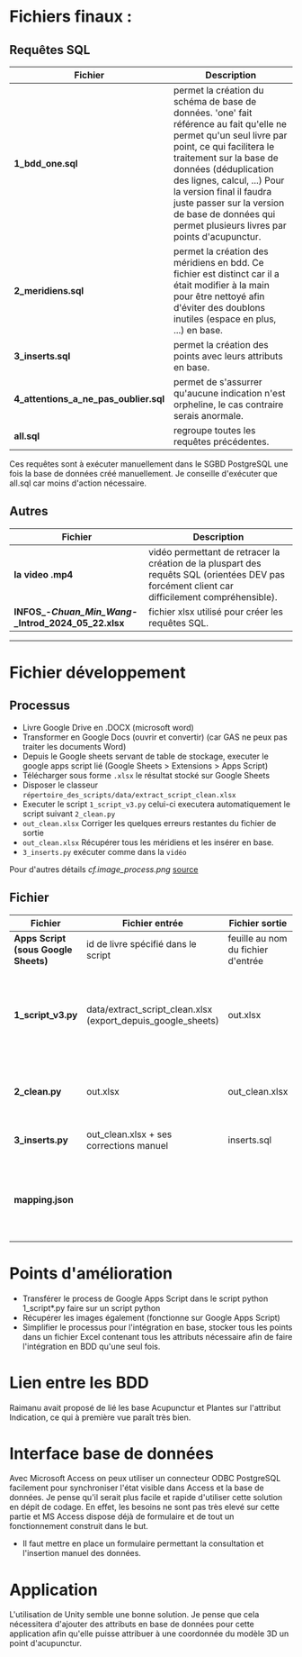 # Fichiers finaux :
## Requêtes SQL
| Fichier | Description |
|---------|-------------|
|**1_bdd_one.sql** | permet la création du schéma de base de données. 'one' fait référence au fait qu'elle ne permet qu'un seul livre par point, ce qui facilitera le traitement sur la base de données (déduplication des lignes, calcul, ...) Pour la version final il faudra juste passer sur la version de base de données qui permet plusieurs livres par points d'acupunctur. 
|**2_meridiens.sql** | permet la création des méridiens en bdd. Ce fichier est distinct car il a était modifier à la main pour être nettoyé afin d'éviter des doublons inutiles (espace en plus, ...) en base.
|**3_inserts.sql** | permet la création des points avec leurs attributs en base.
|**4_attentions_a_ne_pas_oublier.sql** | permet de s'assurrer qu'aucune indication n'est orpheline, le cas contraire serais anormale.
|**all.sql** | regroupe toutes les requêtes précédentes.

Ces requêtes sont à exécuter manuellement dans le SGBD PostgreSQL une fois la base de données créé manuellement. Je conseille d'exécuter que all.sql car moins d'action nécessaire.

## Autres
| Fichier | Description |
|---------|-------------|
|**la video .mp4** | vidéo permettant de retracer la création de la pluspart des requêts SQL (orientées DEV pas forcément client car difficilement compréhensible). 
|**INFOS_-_Chuan_Min_Wang_-_Introd_2024_05_22.xlsx** | fichier xlsx utilisé pour créer les requêtes SQL. 

---
# Fichier développement
## Processus
- Livre Google Drive en .DOCX (microsoft word)
- Transformer en Google Docs (ouvrir et convertir) (car GAS ne peux pas traiter les documents Word)
- Depuis le Google sheets servant de table de stockage, executer le google apps script lié (Google Sheets > Extensions > Apps Script)
- Télécharger sous forme `.xlsx` le résultat stocké sur Google Sheets
- Disposer le classeur `répertoire_des_scripts/data/extract_script_clean.xlsx`
- Executer le script `1_script_v3.py` celui-ci executera automatiquement le script suivant `2_clean.py`
- `out_clean.xlsx` Corriger les quelques erreurs restantes du fichier de sortie 
- `out_clean.xlsx` Récupérer tous les méridiens et les insérer en base.
- `3_inserts.py` exécuter comme dans la `vidéo`

Pour d'autres détails *cf.image_process.png* [source](https://docs.google.com/spreadsheets/d/1HOMi9Tfg3Wy1a4YgPg2GUHa_Dr7x0E1g5d1SJFqfwEA/edit?gid=1265677031#gid=1265677031) 

## Fichier
| Fichier | Fichier entrée | Fichier sortie | Description | colonnes |
|---------|----------------|----------------|-------------|----------|
|**Apps Script (sous Google Sheets)** | id de livre spécifié dans le script | feuille au nom du fichier d'entrée | Point est le délimiteur et Texte le contenu de se point. |2 [ Point , Texte ]
|**1_script_v3.py** | data/extract_script_clean.xlsx (export_depuis_google_sheets) | out.xlsx | Décompile la colonne Texte parmis les 2 colonnes en entrée en autant de colonne qu'il peut décompiler tout en se limitant aux clés (Indication, Meridien, ...) répertorié dans le script > variable `allowed_keys`. | 2 + Autant qu'il y en a [Point, Texte, Localisation, ...]
|**2_clean.py** | out.xlsx | out_clean.xlsx | Transforme les données, exemple regrouper des colonnes de mêmes sens mais orthographié différement, ... | 2 + les précèdentes - celles fusionnées
|**3_inserts.py** | out_clean.xlsx + ses corrections manuel | inserts.sql | Génère les requêtes contenant les données à insérer en base | 
|**mapping.json** |  |  | Utilisé par `3_inserts.py`. Permet de donner la correspondance [ nom_attribut_livre_dans_excel ] et [ nom_attribut_bdd ] et également dans quel [ table_bdd ]


# Points d'amélioration
- Transférer le process de Google Apps Script dans le script python 1_script*.py faire sur un script python
- Récupérer les images également (fonctionne sur Google Apps Script)
- Simplifier le processus pour l'intégration en base, stocker tous les points dans un fichier Excel contenant tous les attributs nécessaire afin de faire l'intégration en BDD qu'une seul fois.


# Lien entre les BDD
Raimanu avait proposé de lié les base Acupunctur et Plantes sur l'attribut Indication, ce qui à première vue paraît très bien.

# Interface base de données
Avec Microsoft Access on peux utiliser un connecteur ODBC PostgreSQL facilement pour synchroniser l'état visible dans Access et la base de données.
Je pense qu'il serait plus facile et rapide d'utiliser cette solution en dépit de codage.
En effet, les besoins ne sont pas très elevé sur cette partie et MS Access dispose déjà de formulaire et de tout un fonctionnement construit dans le but.
- Il faut mettre en place un formulaire permettant la consultation et l'insertion manuel des données. 

# Application
L'utilisation de Unity semble une bonne solution.
Je pense que cela nécessitera d'ajouter des attributs en base de données pour cette application afin qu'elle puisse attribuer à une coordonnée du modèle 3D un point d'acupunctur.
